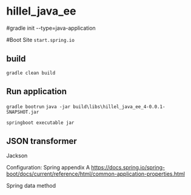 # hillel_java_ee

#gradle init --type=java-application

#Boot
Site `start.spring.io`

## build
 `gradle clean build`

## Run application

`gradle bootrun`
`java -jar build\libs\hillel_java_ee_4-0.0.1-SNAPSHOT.jar`

`springboot executable jar`

## JSON transformer
Jackson

Configuration: Spring appendix A https://docs.spring.io/spring-boot/docs/current/reference/html/common-application-properties.html

Spring data method 